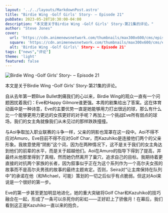 ```yaml
---
layout: '../../layouts/MarkdownPost.astro'
title: "Birdie Wing -Golf Girls' Story- ‒ Episode 21"
pubDate: 2023-05-28T10:30:00-04:00
description: "本文是关于Birdie Wing -Golf Girls' Story-第21集的评论。"
author: "Steve Jones"
cover:
  url: 'https://cdn.animenewsnetwork.com/thumbnails/max300x600/cms/episode-review.4/198526/ss-2023-05-26-19_57_00_479.jpg'
  square: 'https://cdn.animenewsnetwork.com/thumbnails/max300x600/cms/episode-review.4/198526/ss-2023-05-26-19_57_00_479.jpg'
  alt: 'Birdie Wing -Golf Girls\' Story- ‒ Episode 21'
tags: ["news","评论"]
theme: 'light'
featured: false
---
```


![Birdie Wing -Golf Girls' Story- ‒ Episode 21](https://cdn.animenewsnetwork.com/thumbnails/max300x600/cms/episode-review.4/198526/ss-2023-05-26-19_57_00_479.jpg)

本文是关于Birdie Wing -Golf Girls' Story-第21集的评论。

自从去年第一颗Blue Bullet刺痛我们的心以来，Birdie Wing的观众一直有一个问题困扰着我们：Eve和Happy Gilmore谁更强。本周的剧集给出了答案。这在体育动画中是一种诗意，Eve的主要优势一直是她能够用力打出很远的球，那么有什么比一个能够更用力更远的女孩更好的对手呢？再加上一个挑战Eve所有弱点的球场，我们的女主角就像我们从未见过的那样跌跌撞撞。

与Aoi争取加入职业联赛的斗争一样，父亲的阴影也笼罩在这一段中。Aoi不得不应对Amuro，Eve目前不得不应对Golf Char，而Kazuhiko是连接他们两个的父亲形象。我故意使用“阴影”这个词，因为在两种情况下，这不是关于我们的女主角达到他们的前辈的水平，而是关于超越他们。Aoi在Amuro的指导下得到了提高，并最终从他那里得到了真相，然而她仍然离开了巢穴，追求自己的目标。我期待着更直接的对抗两个家族的长者，因为叙事似乎正在为这个系列作为一个高尔夫女孩的故事而不是高尔夫男孩的故事的最终主题肯定。否则，Seira对“让主席保持在队列中”的承诺在他（和Michael，可能）策划的一切之后似乎有点脆弱。但这对Aoi来说是一个很好的第一步。

Eve的第一步甚至更加明显地进化，她的重大突破将Golf Char和Kazuhiko的技巧融合在一起，形成了一条可以杀死你的彩虹——正好赶上了骄傲月！在幕后，我们看到这正是Kazuhiko一直以来的抱负，